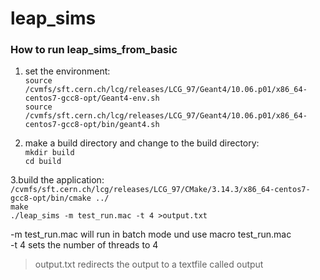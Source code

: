 # leap_sims

### How to run leap_sims_from_basic  
1.  set the environment:  
  `source /cvmfs/sft.cern.ch/lcg/releases/LCG_97/Geant4/10.06.p01/x86_64-centos7-gcc8-opt/Geant4-env.sh`  
  `source /cvmfs/sft.cern.ch/lcg/releases/LCG_97/Geant4/10.06.p01/x86_64-centos7-gcc8-opt/bin/geant4.sh`  

2.  make a build directory and change to the build directory:  
  `mkdir build`  
  `cd build`  

 3.build the application:  
  `/cvmfs/sft.cern.ch/lcg/releases/LCG_97/CMake/3.14.3/x86_64-centos7-gcc8-opt/bin/cmake ../`  
  `make`  
  `./leap_sims -m test_run.mac -t 4 >output.txt`  

  -m test_run.mac will run in batch mode und use macro test_run.mac  
  -t 4 sets the number of threads to 4  
  >output.txt redirects the output to a textfile called output  
